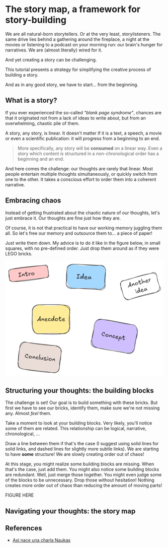 # The story map, a framework for story-building

We are all natural-born storytellers.
Or at the very least, storylisteners.
The same drive lies behind a gathering around the fireplace, a night at the movies or listening to a podcast on your morning run: our brain's hunger for narratives.
We are (almost literally) wired for it.

And yet creating a story can be challenging.

This tutorial presents a strategy for simplifying the creative process of building a story.

And as in any good story, we have to start... from the beginning.

## What is a story?

If you ever experienced the so-called _"blank page syndrome"_, chances are that it originated not from a lack of ideas to write about, but from an overwhelming, chaotic pile of them.

A story, any story, is linear.
It doesn't matter if it is a text, a speech, a movie or even a scientific publication: it will progress from a beginning to an end.

> More specifically, any story will be **consumed** on a linear way.
> Even a story which content is structured in a non-chronological order has a beginning and an end.

And here comes the challenge: our thoughts are rarely that linear.
Most people entertain multiple thoughts simultaneously, or quickly switch from one to the other.
It takes a conscious effort to order them into a coherent narrative.

## Embracing chaos
Instead of getting frustrated about the chaotic nature of our thoughts, let's just embrace it.
Our thoughts are fine just how they are.

Of course, it is not that practical to have our working memory juggling them all.
So let's free our memory and outsource them to... a piece of paper!

Just write them down.
My advice is to do it like in the figure below, in small squares, with no pre-defined order.
Just drop them around as if they were LEGO bricks.

![Auxiliary](./img/01-bricks.png)

## Structuring your thoughts: the building blocks

The challenge is set!
Our goal is to build something with these bricks.
But first we have to see our bricks, identify them, make sure we're not missing any.
Almost _feel_ them.

Take a moment to look at your building blocks.
Very likely, you'll notice some of them are related.
This relationship can be logical, narrative, chronological, ...

Draw a line between them if that's the case (I suggest using solid lines for solid links, and dashed lines for slightly more subtle links).
We are starting to have **some** structure!
We are slowly creating order out of chaos!

At this stage, you might realize some building blocks are missing.
When that's the case, just add them.
You might also notice some building blocks are redundant.
Well, just merge those together.
You might even judge some of the blocks to be unnecessary.
Drop those without hesitation!
Nothing creates more order out of chaos than reducing the amount of moving parts!

FIGURE HERE

## Navigating your thoughts: the story map

## References
- [Así nace una charla Naukas](https://naukas.com/2023/10/11/asi-nace-una-charla-naukas/)